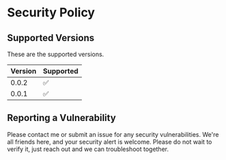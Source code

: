 # Security Policy

## Supported Versions

These are the supported versions.

| Version | Supported          |
| ------- | ------------------ |
| 0.0.2   | :white_check_mark: |
| 0.0.1   | :white_check_mark: |

## Reporting a Vulnerability

Please contact me or submit an issue for any security vulnerabilities.
We're all friends here, and your security alert is welcome.
Please do not wait to verify it, just reach out and we can troubleshoot together.
